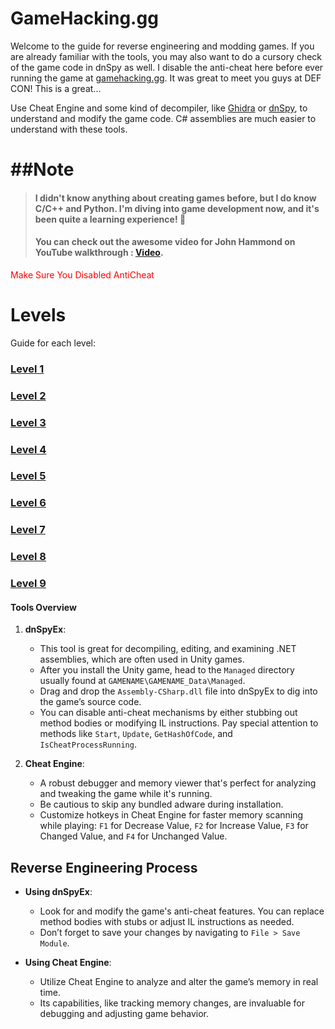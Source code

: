 # GameHacking.gg

Welcome to the guide for reverse engineering and modding games. If you are already familiar with the tools, you may also want to do a cursory check of the game code in dnSpy as well. I disable the anti-cheat here before ever running the game at [gamehacking.gg](https://gamehacking.gg/). It was great to meet you guys at DEF CON! This is a great...

Use Cheat Engine and some kind of decompiler, like [Ghidra](https://github.com/NationalSecurityAgency/ghidra) or [dnSpy](https://github.com/dnSpy/dnSpy), to understand and modify the game code. C# assemblies are much easier to understand with these tools.

# ##Note

> #### I didn't know anything about creating games before, but I do know C/C++ and Python. I'm diving into game development now, and it's been quite a learning experience! 🙈
> 
> #### You can check out the awesome video for John Hammond on YouTube walkthrough : [Video](https://youtu.be/Y0O3SHrBFbE?si=lc80MUMy82FXmE59).

<span style="color:red;">Make Sure You Disabled AntiCheat</span>

# Levels

Guide for each level:

### [Level 1](level1.md)

### [Level 2](level2.md)

### [Level 3](level3.md)

### [Level 4](level4.md)

### [Level 5](level5.md)

### [Level 6](level6.md)

### [Level 7](level7.md)

### [Level 8](level8.md)

### [Level 9](level9.md)

#### Tools Overview

1. **dnSpyEx**:
   
   - This tool is great for decompiling, editing, and examining .NET assemblies, which are often used in Unity games.
   - After you install the Unity game, head to the `Managed` directory usually found at `GAMENAME\GAMENAME_Data\Managed`.
   - Drag and drop the `Assembly-CSharp.dll` file into dnSpyEx to dig into the game’s source code.
   - You can disable anti-cheat mechanisms by either stubbing out method bodies or modifying IL instructions. Pay special attention to methods like `Start`, `Update`, `GetHashOfCode`, and `IsCheatProcessRunning`.

2. **Cheat Engine**:
   
   - A robust debugger and memory viewer that's perfect for analyzing and tweaking the game while it's running.
   - Be cautious to skip any bundled adware during installation.
   - Customize hotkeys in Cheat Engine for faster memory scanning while playing: `F1` for Decrease Value, `F2` for Increase Value, `F3` for Changed Value, and `F4` for Unchanged Value.

## Reverse Engineering Process

- **Using dnSpyEx**:
  
  - Look for and modify the game's anti-cheat features. You can replace method bodies with stubs or adjust IL instructions as needed.
  - Don’t forget to save your changes by navigating to `File > Save Module`.

- **Using Cheat Engine**:
  
  - Utilize Cheat Engine to analyze and alter the game’s memory in real time.
  - Its capabilities, like tracking memory changes, are invaluable for debugging and adjusting game behavior.
